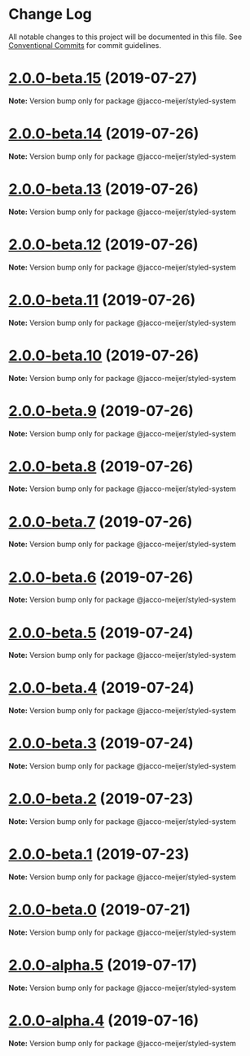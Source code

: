 # Change Log

All notable changes to this project will be documented in this file.
See [Conventional Commits](https://conventionalcommits.org) for commit guidelines.

# [2.0.0-beta.15](https://github.com/jaccomeijer/wheelroom/compare/@jacco-meijer/styled-system@2.0.0-beta.14...@jacco-meijer/styled-system@2.0.0-beta.15) (2019-07-27)

**Note:** Version bump only for package @jacco-meijer/styled-system





# [2.0.0-beta.14](https://github.com/jaccomeijer/wheelroom/compare/@jacco-meijer/styled-system@2.0.0-beta.13...@jacco-meijer/styled-system@2.0.0-beta.14) (2019-07-26)

**Note:** Version bump only for package @jacco-meijer/styled-system





# [2.0.0-beta.13](https://github.com/jaccomeijer/wheelroom/compare/@jacco-meijer/styled-system@2.0.0-beta.12...@jacco-meijer/styled-system@2.0.0-beta.13) (2019-07-26)

**Note:** Version bump only for package @jacco-meijer/styled-system





# [2.0.0-beta.12](https://github.com/jaccomeijer/wheelroom/compare/@jacco-meijer/styled-system@2.0.0-beta.11...@jacco-meijer/styled-system@2.0.0-beta.12) (2019-07-26)

**Note:** Version bump only for package @jacco-meijer/styled-system





# [2.0.0-beta.11](https://github.com/jaccomeijer/wheelroom/compare/@jacco-meijer/styled-system@2.0.0-beta.10...@jacco-meijer/styled-system@2.0.0-beta.11) (2019-07-26)

**Note:** Version bump only for package @jacco-meijer/styled-system





# [2.0.0-beta.10](https://github.com/jaccomeijer/wheelroom/compare/@jacco-meijer/styled-system@2.0.0-beta.9...@jacco-meijer/styled-system@2.0.0-beta.10) (2019-07-26)

**Note:** Version bump only for package @jacco-meijer/styled-system





# [2.0.0-beta.9](https://github.com/jaccomeijer/wheelroom/compare/@jacco-meijer/styled-system@2.0.0-beta.8...@jacco-meijer/styled-system@2.0.0-beta.9) (2019-07-26)

**Note:** Version bump only for package @jacco-meijer/styled-system





# [2.0.0-beta.8](https://github.com/jaccomeijer/wheelroom/compare/@jacco-meijer/styled-system@2.0.0-beta.7...@jacco-meijer/styled-system@2.0.0-beta.8) (2019-07-26)

**Note:** Version bump only for package @jacco-meijer/styled-system





# [2.0.0-beta.7](https://github.com/jaccomeijer/wheelroom/compare/@jacco-meijer/styled-system@2.0.0-beta.6...@jacco-meijer/styled-system@2.0.0-beta.7) (2019-07-26)

**Note:** Version bump only for package @jacco-meijer/styled-system





# [2.0.0-beta.6](https://github.com/jaccomeijer/wheelroom/compare/@jacco-meijer/styled-system@2.0.0-beta.5...@jacco-meijer/styled-system@2.0.0-beta.6) (2019-07-26)

**Note:** Version bump only for package @jacco-meijer/styled-system





# [2.0.0-beta.5](https://github.com/jaccomeijer/wheelroom/compare/@jacco-meijer/styled-system@2.0.0-beta.4...@jacco-meijer/styled-system@2.0.0-beta.5) (2019-07-24)

**Note:** Version bump only for package @jacco-meijer/styled-system





# [2.0.0-beta.4](https://github.com/jaccomeijer/wheelroom/compare/@jacco-meijer/styled-system@2.0.0-beta.3...@jacco-meijer/styled-system@2.0.0-beta.4) (2019-07-24)

**Note:** Version bump only for package @jacco-meijer/styled-system





# [2.0.0-beta.3](https://github.com/jaccomeijer/wheelroom/compare/@jacco-meijer/styled-system@2.0.0-beta.2...@jacco-meijer/styled-system@2.0.0-beta.3) (2019-07-24)

**Note:** Version bump only for package @jacco-meijer/styled-system





# [2.0.0-beta.2](https://github.com/jaccomeijer/wheelroom/compare/@jacco-meijer/styled-system@2.0.0-beta.1...@jacco-meijer/styled-system@2.0.0-beta.2) (2019-07-23)

**Note:** Version bump only for package @jacco-meijer/styled-system





# [2.0.0-beta.1](https://github.com/jaccomeijer/wheelroom/compare/@jacco-meijer/styled-system@2.0.0-beta.0...@jacco-meijer/styled-system@2.0.0-beta.1) (2019-07-23)

**Note:** Version bump only for package @jacco-meijer/styled-system





# [2.0.0-beta.0](https://github.com/jaccomeijer/wheelroom/compare/@jacco-meijer/styled-system@2.0.0-alpha.5...@jacco-meijer/styled-system@2.0.0-beta.0) (2019-07-21)

**Note:** Version bump only for package @jacco-meijer/styled-system





# [2.0.0-alpha.5](https://github.com/jaccomeijer/wheelroom/compare/@jacco-meijer/styled-system@2.0.0-alpha.4...@jacco-meijer/styled-system@2.0.0-alpha.5) (2019-07-17)

**Note:** Version bump only for package @jacco-meijer/styled-system





# [2.0.0-alpha.4](https://github.com/jaccomeijer/wheelroom/compare/@jacco-meijer/styled-system@2.0.0-alpha.3...@jacco-meijer/styled-system@2.0.0-alpha.4) (2019-07-16)

**Note:** Version bump only for package @jacco-meijer/styled-system
